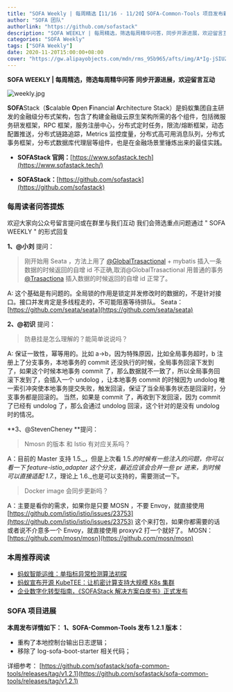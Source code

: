 ```yaml
---
title: "SOFA Weekly | 每周精选【11/16 - 11/20】SOFA-Common-Tools 项目发布新版本、Seata、MOSN 相关 QA 整理"
author: "SOFA 团队"
authorlink: "https://github.com/sofastack"
description: "SOFA WEEKLY | 每周精选，筛选每周精华问答，同步开源进展，欢迎留言互动。"
categories: "SOFA Weekly"
tags: ["SOFA Weekly"]
date: 2020-11-20T15:00:00+08:00
cover: "https://gw.alipayobjects.com/mdn/rms_95b965/afts/img/A*Ig-jSIUZWx0AAAAAAAAAAAAAARQnAQ"
---
```


**SOFA WEEKLY | 每周精选，筛选每周精华问答**
**同步开源进展，欢迎留言互动**

![weekly.jpg](https://gw.alipayobjects.com/mdn/rms_95b965/afts/img/A*ARgKS6SuU7YAAAAAAAAAAAAAARQnAQ)

**SOFA**Stack（**S**calable **O**pen **F**inancial **A**rchitecture Stack）是蚂蚁集团自主研发的金融级分布式架构，包含了构建金融级云原生架构所需的各个组件，包括微服务研发框架，RPC 框架，服务注册中心，分布式定时任务，限流/熔断框架，动态配置推送，分布式链路追踪，Metrics 监控度量，分布式高可用消息队列，分布式事务框架，分布式数据库代理层等组件，也是在金融场景里锤炼出来的最佳实践。

- **SOFAStack 官网：**[https://www.sofastack.tech](https://www.sofastack.tech/)

- **SOFAStack：**[https://github.com/sofastack](https://github.com/sofastack)

### 每周读者问答提炼

欢迎大家向公众号留言提问或在群里与我们互动
我们会筛选重点问题通过 " SOFA WEEKLY " 的形式回复

**1、@小刘** 提问：
> 刚开始用 Seata ，方法上用了 [@GlobalTrasactional](/GlobalTrasactional ) + mybatis 插入一条数据的时候返回的自增 id 不正确,取消@GlobalTrasactional 用普通的事务[@Trasactiona](/Trasactiona ) 插入数据的时候返回的自增 id 正常了。 

A: 这个基础是有问题的。全局锁的作用是锁定并发修改时的数据的，不是针对接口。接口并发肯定是多线程走的，不可能阻塞等待排队。
Seata：[https://github.com/seata/seata](https://github.com/seata/seata)

**2、@初识** 提问：
> 防悬挂是怎么理解的？能简单说说吗？

A: 保证一致性，幂等用的。比如 a->b，因为特殊原因，比如全局事务超时，b 注册上了分支事务，本地事务的 commit 还没执行的时候，全局事务回滚下发到了，如果这个时候本地事务 commit 了，那么数据就不一致了，所以全局事务回滚下发到了，会插入一个 undolog ，让本地事务 commit 的时候因为 undolog 唯一索引冲突使本地事务提交失败，触发回滚，保证了当全局事务状态是回滚时，分支事务都是回滚的。
当然，如果是 commit 了，再收到下发回滚，因为 commit 了已经有 undolog 了，那么会通过 undolog 回滚，这个针对的是没有 undolog 时的情况。

**3、@StevenCheney  **提问： 
> Nmosn 的版本 和 Istio 有对应关系吗？

A：目前的 Master 支持 1.5._，但是上次看 1.5._的时候有一些注入的问题，你可以看一下 feature-istio_adapter 这个分支，最近应该会合并一些 pr 进来，到时候可以直接适配 1.7._，理论上 1.6._也是可以支持的，需要测试一下。
> Docker image 会同步更新吗？

A：主要是看你的需求，如果你是只要 MOSN ，不要 Envoy，就直接使用[https://github.com/istio/istio/issues/23753](https://github.com/istio/istio/issues/23753) 这个来打包，如果你都需要的话或者说不介意多一个 Envoy，就直接使用 proxyv2 打一个就好了。
MOSN：[https://github.com/mosn/mosn](https://github.com/mosn/mosn)

### 本周推荐阅读

- [蚂蚁智能运维：单指标异常检测算法初探](http://mp.weixin.qq.com/s?__biz=MzUzMzU5Mjc1Nw==&mid=2247486956&idx=1&sn=e084eb2926957ed5496f624124fd3f9c&chksm=faa0e236cdd76b2073524c75c68da251222f46756f4de40608bee35800ceceec2516481629c2&scene=21)
- [蚂蚁宣布开源 KubeTEE：让机密计算支持大规模 K8s 集群](http://mp.weixin.qq.com/s?__biz=MzUzMzU5Mjc1Nw==&mid=2247487020&idx=1&sn=fda0674ab5ba6ca08fe279178ffa2ea3&chksm=faa0e1f6cdd768e0eae59d2aa410c70ac9c89a67230b4824d697cb796e7199f1384663ea5644&scene=21)
- [企业数字化转型指南，《SOFAStack 解决方案白皮书》正式发布](http://mp.weixin.qq.com/s?__biz=MzUzMzU5Mjc1Nw==&mid=2247486979&idx=1&sn=124e91279ebab25b6689cbfb47cb36ec&chksm=faa0e1d9cdd768cff25674daea1209904cfd956cad605e679ee6ffa212b7c8713cb30d83513a&scene=21)

### SOFA 项目进展
**本周发布详情如下：**
**1、SOFA-Common-Tools 发布 1.2.1 版本：**

- 重构了本地控制台输出日志逻辑；
- 移除了 log-sofa-boot-starter 相关代码；

详细参考：
[https://github.com/sofastack/sofa-common-tools/releases/tag/v1.2.1](https://github.com/sofastack/sofa-common-tools/releases/tag/v1.2.1)
